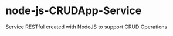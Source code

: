 node-js-CRUDApp-Service
=======================

Service RESTful created with NodeJS to support CRUD Operations
